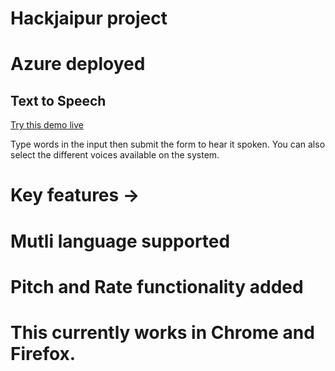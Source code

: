 # Hackjaipur project
# Azure deployed

## Text to Speech
[Try this demo live](https://purple-stone-059ff4010.azurestaticapps.net)

Type words in the input then submit the form to hear it spoken. You can also select the different voices available on the system.
# Key features ->
# Mutli language supported
# Pitch and Rate functionality added
# This currently works in Chrome and Firefox.

